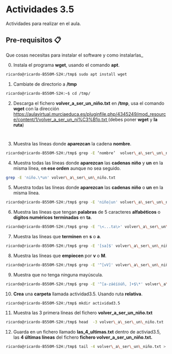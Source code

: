 # Actividades 3.5
Actividades para realizar en el aula.

## Pre-requisitos 📋

Que cosas necesitas para instalar el software y como instalarlas_

0. Instala el programa **wget**, usando el comando **apt**.
    
```sh
ricardo@ricardo-B550M-S2H:/tmp$ sudo apt install wget

```
    
1. Cambiate de directorio a **/tmp**
```sh
ricardo@ricardo-B550M-S2H:~$ cd /tmp/
```
    
2. Descarga el fichero **volver_a_ser_un_niño.txt** en **/tmp**, usa el comando **wget** con la dirección [https://aulavirtual.murciaeduca.es/pluginfile.php/4345249/mod_resource/content/1/volver_a_ser_un_ni%C3%B1o.txt ](https://aulavirtual.murciaeduca.es/pluginfile.php/4345249/mod_resource/content/1/volver_a_ser_un_niño.txt%20wget) (debes poner **wget** y **la ruta**)
```sh
   
```  
3. Muestra las líneas donde **aparezcan** la cadena **nombre**.

```sh
ricardo@ricardo-B550M-S2H:/tmp$ grep -E ‘nombre’  volver\_a\_ser\_un\_niño.txt
```

4. Muestra todas las líneas donde **aparezcan** las **cadenas** **niño** y **un** en la misma línea, e**n ese orden** aunque no sea seguido.
    
```sh
grep -E 'niño.\*un' volver\_a\_ser\_un\_niño.txt
```
    
5. Muestra todas las líneas donde **aparezcan** las **cadenas** **niño** o **un** en la misma línea.
    
```sh
ricardo@ricardo-B550M-S2H:/tmp$ grep -E 'niño|un' volver\_a\_ser\_un\_niño.txt
```
    
6. Muestra las líneas que tengan **palabras** de 5 caracteres **alfabéticos** o **dígitos numéricos** **terminadas** en **ta**.
    
```sh
ricardo@ricardo-B550M-S2H:/tmp$ grep -E '\<...ta\>' volver\_a\_ser\_un\_niño.txt
```
    
7. Muestra las líneas que **terminen** en **s** o **a**.
    
```sh
ricardo@ricardo-B550M-S2H:/tmp$ grep -E '[sa]$' volver\_a\_ser\_un\_niño.txt
```
    
8. Muestra las  líneas que **empiecen** por **v** o **M**.
    
```sh
ricardo@ricardo-B550M-S2H:/tmp$ grep -E '^[vV]' volver\_a\_ser\_un\_niño.txt
```
    
9. Muestra  que no tenga ninguna mayúscula.
    
```sh
ricardo@ricardo-B550M-S2H:/tmp$ grep -E '^[a-záéíóúñ, ]+$\*' volver\_a\_ser\_un\_niño.txt
```
    
10. **Crea** una **carpeta** llamada actividad3.5. Usando ruta **relativa**.
    
```sh
ricardo@ricardo-B550M-S2H:/tmp$ mkdir actividad3.5
```

11. Muestra las 3 primera líneas del fichero **volver\_a\_ser\_un\_niño.txt**
    
```sh
ricardo@ricardo-B550M-S2H:/tmp$ head  -3 volver\_a\_ser\_un\_niño.txt
```

12. Guarda en un fichero llamado **las\_4\_ultimas.txt** dentro de activiad3.5, las **4 últimas líneas** del fichero **fichero volver\_a\_ser\_un\_niño.txt.**
    
```sh
ricardo@ricardo-B550M-S2H:/tmp$ tail -4 volver\_a\_ser\_un\_niño.txt > actividad3.5/las\_4\_ultimas.txt
```
